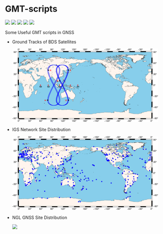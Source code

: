 # GMT-scripts

![](https://img.shields.io/badge/build-passing-brightgreen.svg) ![](https://img.shields.io/badge/platform-Linux-orange.svg) ![](https://img.shields.io/badge/compiler-shell-yellow.svg) ![](https://img.shields.io/badge/author-Jason%20Ding-blue.svg) ![](https://img.shields.io/badge/license-MIT-ff69b4.svg)

 Some Useful GMT scripts in GNSS

- Ground Tracks of BDS Satellites

  ![](https://github.com/Sardingfish/GMT-scripts/blob/master/SatTracks/SatTracks.png)

- IGS Network Site Distribution

  ![](https://github.com/Sardingfish/GMT-scripts/blob/master/IGSsites/IGSsites.png)

- NGL GNSS Site Distribution

  ![](https://github.com/Sardingfish/GMT-scripts/tree/master/NGLsites.png)

